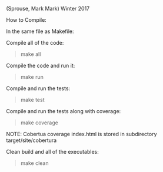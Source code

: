 (Sprouse, Mark Mark) Winter 2017


How to Compile:

In the same file as Makefile:

Compile all of the code:

>make all

Compile the code and run it:

>make run

Compile and run the tests:

>make test

Compile and run the tests along with coverage:

>make coverage

NOTE: Cobertua coverage index.html is stored in subdirectory target/site/cobertura

Clean build and all of the executables:

>make clean

